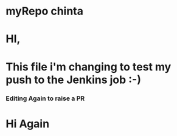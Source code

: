 # myRepo chinta
# HI,
# This file i'm changing to test my push to the Jenkins job :-)
### Editing Again to raise a PR
# Hi Again
